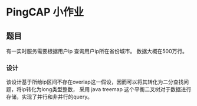 ﻿# PingCAP 小作业

## 题目
有一实时服务需要根据用户ip 查询用户ip所在省份城市。 数据大概在500万行。

### 设计

该设计基于所给ip区间不存在overlap这一假设，因而可以将其转化为二分查找问题，将ip转化为long类型整数， 采用 java treemap 这个平衡二叉树对于数据进行存储，实现了并行和非并行的query。
